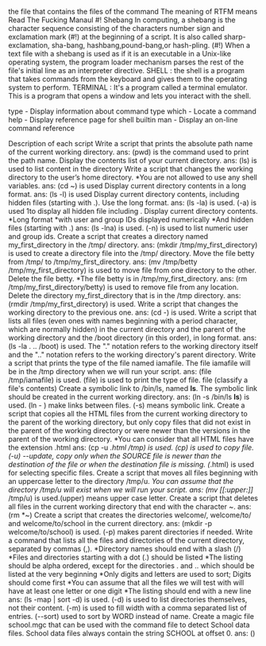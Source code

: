 the file that contains the files of the command
The meaning of RTFM means Read The Fucking Manaul
#! Shebang
In computing, a shebang is the character sequence consisting of the characters number sign and exclamation mark (#!) at the beginning of a script. It is also called sharp-exclamation, sha-bang, hashbang,pound-bang,or hash-pling. (#!) When a text file with a shebang is used as if it is an executable in a Unix-like operating system, the program loader mechanism parses the rest of the file's initial line as an interpreter directive.
SHELL : the shell is a program that takes commands from the keyboard and gives them to the operating system to perform.
TERMINAL : It's a program called a terminal emulator. This is a program that opens a window and lets you interact with the shell. 

type - Display information about command type
which - Locate a command
help - Display reference page for shell builtin
man - Display an on-line command reference

Description of each script
Write a script that prints the absolute path name of the current working directory. ans: (pwd) is the command used to print the path name.
Display the contents list of your current directory. ans: (ls) is used to list content in the directory
Write a script that changes the working directory to the user’s home directory.
*You are not allowed to use any shell variables. 
ans: (cd ~) is used
Display current directory contents in a long format. ans: (ls -l) is used
Display current directory contents, including hidden files (starting with .). Use the long format. ans: (ls -la) is used. (-a) is used 1to display all hidden file including .
Display current directory contents.
*Long format
*with user and group IDs displayed numerically
*And hidden files (starting with .)
ans: (ls -lna) is used. (-n) is used to list numeric user and group ids.
Create a script that creates a directory named my_first_directory in the /tmp/ directory. 
ans: (mkdir /tmp/my_first_directory) is used to create a directory file into the /tmp/ directory.
Move the file betty from /tmp/ to /tmp/my_first_directory.
ans: (mv /tmp/betty /tmp/my_first_directory) is used to move file from one directory to the other.
Delete the file betty.
*The file betty is in /tmp/my_first_directory.
ans: (rm /tmp/my_first_directory/betty) is used to remove file from any location.
Delete the directory my_first_directory that is in the /tmp directory.
ans: (rmdir /tmp/my_first_directory) is used.
Write a script that changes the working directory to the previous one.
ans: (cd -) is used.
Write a script that lists all files (even ones with names beginning with a period character, which are normally hidden) in the current directory and the parent of the working directory and the /boot directory (in this order), in long format.
ans: (ls -la . .. /boot) is used. The "." notation refers to the working directory itself and the ".." notation refers to the working directory's parent directory.
Write a script that prints the type of the file named iamafile. The file iamafile will be in the /tmp directory when we will run your script.
ans: (file /tmp/iamafile) is used. (file) is used to print the type of file. file (classify a file's contents)
Create a symbolic link to /bin/ls, named __ls__. The symbolic link should be created in the current working directory.
ans: (ln -s /bin/ls __ls__) is used. (ln - ) make links between files. (-s) means symbolic link.
Create a script that copies all the HTML files from the current working directory to the parent of the working directory, but only copy files that did not exist in the parent of the working directory or were newer than the versions in the parent of the working directory.
*You can consider that all HTML files have the extension .html
ans: (cp -u *.html /tmp) is used. (cp) is used to copy file. (-u) --update, copy only when the SOURCE file is  newer  than  the destination of the file or when the destination file is missing. (*.html) is used for selecting specific files. 
Create a script that moves all files beginning with an uppercase letter to the directory /tmp/u.
*You can assume that the directory /tmp/u will exist when we will run your script.
ans: (mv [[:upper:]]* /tmp/u) is used.(upper) means upper case letter.
Create a script that deletes all files in the current working directory that end with the character ~.
ans: (rm *~)
Create a script that creates the directories welcome/, welcome/to/ and welcome/to/school in the current directory.
ans: (mkdir -p welcome/to/school) is used. (-p) makes parent directories if needed.
Write a command that lists all the files and directories of the current directory, separated by commas (,).
*Directory names should end with a slash (/)
*Files and directories starting with a dot (.) should be listed
*The listing should be alpha ordered, except for the directories . and .. which should be listed at the very beginning
*Only digits and letters are used to sort; Digits should come first
*You can assume that all the files we will test with will have at least one letter or one digit
*The listing should end with a new line
ans: (ls -map | sort -d) is used. (-d) is used to list directories themselves, not their content. (-m) is used to fill width with a comma separated list of entries. (--sort) used to sort by WORD instead of name.
Create a magic file school.mgc that can be used with the command file to detect School data files. School data files always contain the string SCHOOL at offset 0.
ans: ()